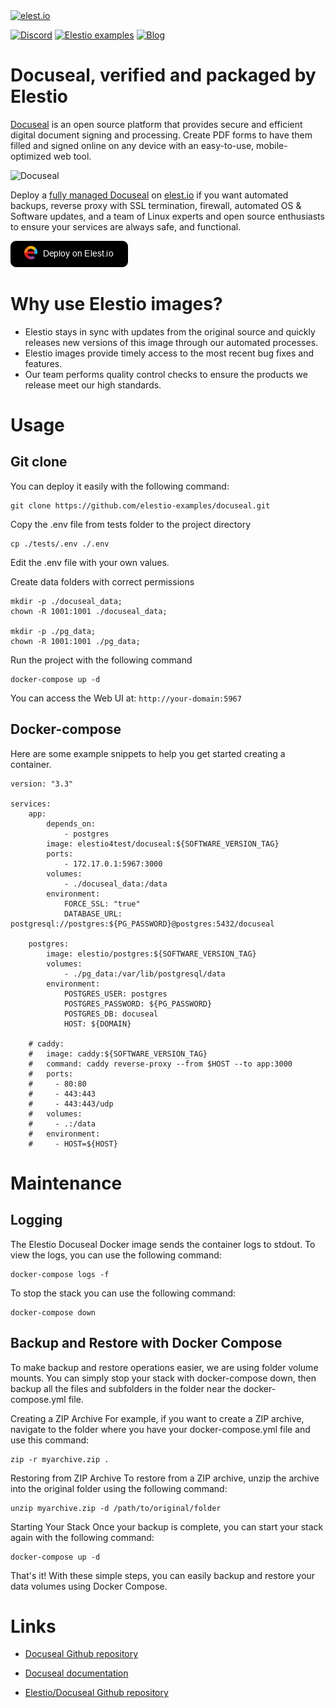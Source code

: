 <a href="https://elest.io">
  <img src="https://elest.io/images/elestio.svg" alt="elest.io" width="150" height="75">
</a>

[![Discord](https://img.shields.io/static/v1.svg?logo=discord&color=f78A38&labelColor=083468&logoColor=ffffff&style=for-the-badge&label=Discord&message=community)](https://discord.gg/4T4JGaMYrD "Get instant assistance and engage in live discussions with both the community and team through our chat feature.")
[![Elestio examples](https://img.shields.io/static/v1.svg?logo=github&color=f78A38&labelColor=083468&logoColor=ffffff&style=for-the-badge&label=github&message=open%20source)](https://github.com/elestio-examples "Access the source code for all our repositories by viewing them.")
[![Blog](https://img.shields.io/static/v1.svg?color=f78A38&labelColor=083468&logoColor=ffffff&style=for-the-badge&label=elest.io&message=Blog)](https://blog.elest.io "Latest news about elestio, open source software, and DevOps techniques.")

# Docuseal, verified and packaged by Elestio

[Docuseal](https://github.com/docusealco/docuseal) is an open source platform that provides secure and efficient digital document signing and processing. Create PDF forms to have them filled and signed online on any device with an easy-to-use, mobile-optimized web tool.

<img src="https://github.com/elestio-examples/docuseal/raw/main/docuseal.png" alt="Docuseal" width="800">

Deploy a <a target="_blank" href="https://elest.io/open-source/docuseal">fully managed Docuseal</a> on <a target="_blank" href="https://elest.io/">elest.io</a> if you want automated backups, reverse proxy with SSL termination, firewall, automated OS & Software updates, and a team of Linux experts and open source enthusiasts to ensure your services are always safe, and functional.

[![deploy](https://github.com/elestio-examples/docuseal/raw/main/deploy-on-elestio.png)](https://dash.elest.io/deploy?source=cicd&social=dockerCompose&url=https://github.com/elestio-examples/docuseal)

# Why use Elestio images?

- Elestio stays in sync with updates from the original source and quickly releases new versions of this image through our automated processes.
- Elestio images provide timely access to the most recent bug fixes and features.
- Our team performs quality control checks to ensure the products we release meet our high standards.

# Usage

## Git clone

You can deploy it easily with the following command:

    git clone https://github.com/elestio-examples/docuseal.git

Copy the .env file from tests folder to the project directory

    cp ./tests/.env ./.env

Edit the .env file with your own values.

Create data folders with correct permissions

    mkdir -p ./docuseal_data;
    chown -R 1001:1001 ./docuseal_data;

    mkdir -p ./pg_data;
    chown -R 1001:1001 ./pg_data;

Run the project with the following command

    docker-compose up -d

You can access the Web UI at: `http://your-domain:5967`

## Docker-compose

Here are some example snippets to help you get started creating a container.

    version: "3.3"

    services:
        app:
            depends_on:
                - postgres
            image: elestio4test/docuseal:${SOFTWARE_VERSION_TAG}
            ports:
                - 172.17.0.1:5967:3000
            volumes:
                - ./docuseal_data:/data
            environment:
                FORCE_SSL: "true"
                DATABASE_URL: postgresql://postgres:${PG_PASSWORD}@postgres:5432/docuseal

        postgres:
            image: elestio/postgres:${SOFTWARE_VERSION_TAG}
            volumes:
                - ./pg_data:/var/lib/postgresql/data
            environment:
                POSTGRES_USER: postgres
                POSTGRES_PASSWORD: ${PG_PASSWORD}
                POSTGRES_DB: docuseal
                HOST: ${DOMAIN}

        # caddy:
        #   image: caddy:${SOFTWARE_VERSION_TAG}
        #   command: caddy reverse-proxy --from $HOST --to app:3000
        #   ports:
        #     - 80:80
        #     - 443:443
        #     - 443:443/udp
        #   volumes:
        #     - .:/data
        #   environment:
        #     - HOST=${HOST}


# Maintenance

## Logging

The Elestio Docuseal Docker image sends the container logs to stdout. To view the logs, you can use the following command:

    docker-compose logs -f

To stop the stack you can use the following command:

    docker-compose down

## Backup and Restore with Docker Compose

To make backup and restore operations easier, we are using folder volume mounts. You can simply stop your stack with docker-compose down, then backup all the files and subfolders in the folder near the docker-compose.yml file.

Creating a ZIP Archive
For example, if you want to create a ZIP archive, navigate to the folder where you have your docker-compose.yml file and use this command:

    zip -r myarchive.zip .

Restoring from ZIP Archive
To restore from a ZIP archive, unzip the archive into the original folder using the following command:

    unzip myarchive.zip -d /path/to/original/folder

Starting Your Stack
Once your backup is complete, you can start your stack again with the following command:

    docker-compose up -d

That's it! With these simple steps, you can easily backup and restore your data volumes using Docker Compose.

# Links

- <a target="_blank" href="https://github.com/docusealco/docuseal">Docuseal Github repository</a>

- <a target="_blank" href="https://github.com/docusealco/docuseal">Docuseal documentation</a>

- <a target="_blank" href="https://github.com/elestio-examples/docuseal">Elestio/Docuseal Github repository</a>
